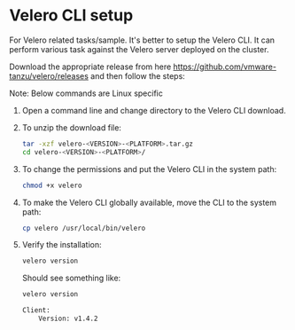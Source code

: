 # Velero CLI setup

For Velero related tasks/sample. It's better to setup the Velero CLI. It can perform various task against the Velero server deployed on the cluster.

Download the appropriate release from here <https://github.com/vmware-tanzu/velero/releases> and then follow the steps:

Note: Below commands are Linux specific

1. Open a command line and change directory to the Velero CLI download.
1. To unzip the download file:

    ```sh
    tar -xzf velero-<VERSION>-<PLATFORM>.tar.gz 
    cd velero-<VERSION>-<PLATFORM>/
    ```

1. To change the permissions and put the Velero CLI in the system path:

    ```sh
    chmod +x velero
    ```

1. To make the Velero CLI globally available, move the CLI to the system path:

    ```sh
    cp velero /usr/local/bin/velero
    ```

1. Verify the installation:

    ```sh
    velero version
    ```

    Should see something like:

    ```sh
    velero version

    Client:
        Version: v1.4.2
    ```
